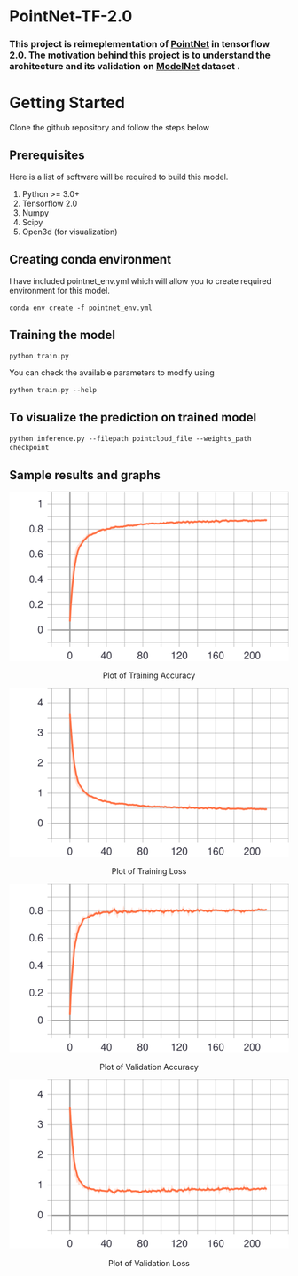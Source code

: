 # PointNet-TF-2.0
### This project is reimeplementation of [PointNet](https://arxiv.org/abs/1612.00593) in tensorflow 2.0. The motivation behind this project is to understand the architecture and its validation on [ModelNet](https://modelnet.cs.princeton.edu/) dataset . 

# Getting Started 
Clone the github repository and follow the steps below 
## Prerequisites
Here is a list of software will be required to build this model.
1. Python >= 3.0+
2. Tensorflow 2.0
3. Numpy
4. Scipy
5. Open3d (for visualization)

## Creating conda environment
I have included pointnet_env.yml which will allow you to create required environment for this model.

```
conda env create -f pointnet_env.yml
```
## Training the model
```
python train.py
```

You can check the available parameters to modify using

```
python train.py --help
```

## To visualize the prediction on trained model 

```
python inference.py --filepath pointcloud_file --weights_path checkpoint 
```

## Sample results and graphs

<div align="center">
  <p> <img src="training_accuracy .svg"> </p>
  <p> Plot of Training Accuracy </p>
</div>


<div align="center">
  <p> <img src="training_loss.svg"> </p>
  <p> Plot of Training Loss </p>
</div>


<div align="center">
  <p> <img src="validation_accuracy .svg"> </p>
  <p> Plot of Validation Accuracy </p>
</div>


<div align="center">
  <p> <img src="validation_loss.svg"> </p>
  <p> Plot of Validation Loss </p>
</div>


